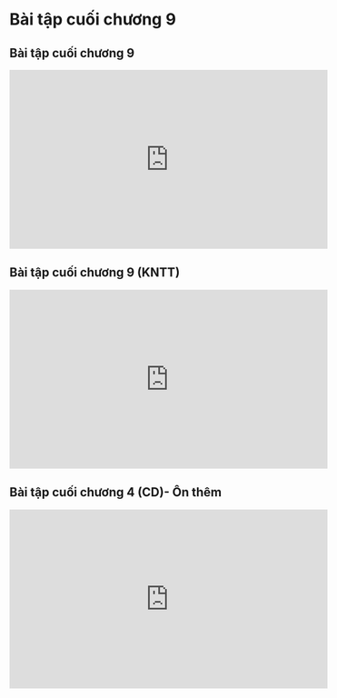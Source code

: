 # Bài tập cuối chương 9
## Bài tập cuối chương 9
<iframe width="560" height="315" src="https://www.youtube.com/embed/NAryVk0c-Bw?si=C1xAeUeJxWkdaf32" title="YouTube video player" frameborder="0" allow="accelerometer; autoplay; clipboard-write; encrypted-media; gyroscope; picture-in-picture; web-share" referrerpolicy="strict-origin-when-cross-origin" allowfullscreen></iframe>

## Bài tập cuối chương 9 (KNTT)
<iframe width="560" height="315" src="https://www.youtube.com/embed/0njw5DMK0Zg?si=EW5iI0awJ4pH9AAJ" title="YouTube video player" frameborder="0" allow="accelerometer; autoplay; clipboard-write; encrypted-media; gyroscope; picture-in-picture; web-share" referrerpolicy="strict-origin-when-cross-origin" allowfullscreen></iframe>

## Bài tập cuối chương 4 (CD)- Ôn thêm
<iframe width="560" height="315" src="https://www.youtube.com/embed/6o0tUPP300w?si=5tZD9fW8yUO0r8xS" title="YouTube video player" frameborder="0" allow="accelerometer; autoplay; clipboard-write; encrypted-media; gyroscope; picture-in-picture; web-share" referrerpolicy="strict-origin-when-cross-origin" allowfullscreen></iframe>